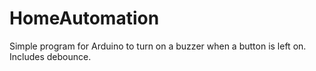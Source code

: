 # HomeAutomation
Simple program for Arduino to turn on a buzzer when a button is left on. Includes debounce.
